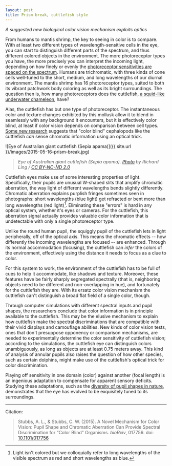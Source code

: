 ```yaml
---
layout: post
title: Prism break, cuttlefish style
---
```


_A suggested new biological color vision mechanism exploits optics_

From humans to mantis shrimp, the key to seeing in color is to compare. With at least two different types of wavelength-sensitive cells in the eye, you can start to distinguish different parts of the spectrum, and thus different colored objects in the environment. The more photoreceptor types you have, the more precisely you can interpret the incoming light, depending on how finely or evenly the [photoreceptor sensitivities are spaced on the spectrum](https://arthropoda.files.wordpress.com/2010/03/human-vs-mantis.jpg). Humans are trichromatic, with three kinds of cone cells well-tuned to the short, medium, and long wavelengths of our diurnal environment. The mantis shrimp has 16 photoreceptor types, suited to both its vibrant patchwork body coloring as well as its bright surroundings. The question then is, how many photoreceptors does the cuttlefish, [a squid-like underwater chameleon](https://www.youtube.com/watch?v=SfkhEm3LfvE), have?

Alas, the cuttlefish has but one type of photoreceptor. The instantaneous color and texture changes exhibited by this mollusk allow it to blend in seamlessly with any background it encounters, but it is effectively color blind, at least if color vision depends on comparison between cell types. [Some new research](http://dx.doi.org/10.1101/017756) suggests that "color blind" cephalopods like the cuttlefish _can_ sense chromatic information using an optical trick.

![Eye of Australian giant cuttlefish (Sepia apama)]({{ site.url }}/images/2015-05-16-prism-break.jpg)

> _Eye of Australian giant cuttlefish (Sepia apama). [Photo](https://www.flickr.com/photos/rling/5101121081/in/photostream/) by Richard Ling / [CC BY-NC-ND 2.0](https://creativecommons.org/licenses/by-nc-nd/2.0/)_

Cuttlefish eyes make use of some interesting properties of light. Specifically, their pupils are unusual W-shaped slits that amplify chromatic aberration, the way light of different wavelengths bends slightly differently. Chromatic aberration explains purplish fringes sometimes seen in photographs: short wavelengths (blue light) get refracted or bent more than long wavelengths (red light)[^1]. Eliminating these "errors" is hard in any optical system, whether it's eyes or cameras. For the cuttlefish, this aberration signal actually provides valuable color information that is undetectable with only a single photoreceptor type.

Unlike the round human pupil, the squiggly pupil of the cuttlefish lets in light peripherally, off of the optical axis. This means the chromatic effects -- how differently the incoming wavelengths are focused -- are enhanced. Through its normal accommodation (focusing), the cuttlefish can _infer_ the colors of the environment, effectively using the distance it needs to focus as a clue to color.

For this system to work, the environment of the cuttlefish has to be full of cues to help it accommodate, like shadows and texture. Moreover, these features have be fairly sharply segregated spectrally (that is, neighboring objects need to be different and non-overlapping in hue), and fortunately for the cuttlefish they are. With its ersatz color vision mechanism the cuttlefish can't distinguish a broad flat field of a single color, though.

Through computer simulations with different spectral inputs and pupil shapes, the researchers conclude that color information is in principle available to the cuttlefish. This may be the elusive mechanism to explain how cuttlefish make the spectral discriminations that are compatible with their vivid displays and camouflage abilities. New kinds of color vision tests, ones that don't presuppose opponency or comparison mechanisms, are needed to experimentally determine the color sensitivity of cuttlefish vision; according to the simulations, the cuttlefish eye can distinguish colors unambiguously, as long as objects are at least 0.75 meters away. This kind of analysis of annular pupils also raises the question of how other species, such as certain dolphins, might make use of the cuttlefish's optical trick for color discrimination.

Playing off sensitivity in one domain (color) against another (focal length) is an ingenious adaptation to compensate for apparent sensory deficits. Studying these adaptations, such as the [diversity of pupil shapes in nature](http://jov.arvojournals.org/article.aspx?articleid=2142714), demonstrates that the eye has evolved to be exquisitely tuned to its surroundings.

[^1]: Light isn't colored but we colloquially refer to long wavelengths of the visible spectrum as red and short wavelengths as blue.

---
Citation:

> Stubbs, A. L., & Stubbs, C. W. (2015). A Novel Mechanism for Color Vision: Pupil Shape and Chromatic Aberration Can Provide Spectral Discrimination for “Color Blind” Organisms. _bioRxiv_, 017756. doi: [10.1101/017756](http://dx.doi.org/10.1101/017756)
